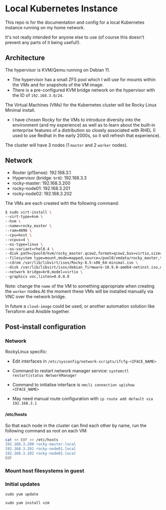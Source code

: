 # Local Kubernetes Instance

This repo is for the documentation and config for a local Kubernetes instance running on my home network.

It's not really intended for anyone else to use (of course this doesn't prevent any parts of it being useful!).

## Architecture

The hypervisor is KVM/Qemu running on Debian 11. 

- The hypervisor has a small ZFS pool which I will use for mounts within the VMs and for snapshots of the VM image.
- There is a pre-configured KVM bridge network on the hypervisor with the ID of `192.168.3.0/24`.

The Virtual Machines (VMs) for the Kubernetes cluster will be Rocky Linux Minimal install. 

- I have chosen Rocky for the VMs to introduce diversity into the environment (and my experience) as well as to learn about the built-in enterprise features of a distribution so closely associated with RHEL (I used to use Redhat in the early 2000s, so it will refresh that experience).

The cluster will have 3 nodes (1 `master` and 2 `worker` nodes).

## Network

- Router (pfSense): 192.168.3.1
- Hypervisor (bridge: `br0`): 192.168.3.3
- rocky-master: 192.168.3.200
- rocky-node01: 192.168.3.201
- rocky-node02: 192.168.3.202


The VMs are each created with the following command:

```bash
$ sudo virt-install \
--virt-type=kvm \
--hvm \
--name=rocky_master \
--ram=4096 \
--cpu=host \
--vcpus=4 \
--os-type=linux \
--os-variant=rhel8.4 \
--disk path=/pool0/kvm/rocky_master.qcow2,format=qcow2,bus=virtio,size=50 \
--filesystem type=mount,mode=mapped,source=/pool0/vmdata/rocky_master,target=vmdata \
--cdrom /var/lib/libvirt/isos/Rocky-8.5-x86_64-minimal.iso \
--disk /var/lib/libvirt/isos/debian_firmware-10.9.0-amd64-netinst.iso,device=cdrom \
--network bridge=br0,model=virtio \
--graphics vnc,listen=0.0.0.0

```

Note: change the `name` of the VM to something appropriate when creating the `worker` nodes.At the moment these VMs will be installed manually via VNC over the network bridge. 

In future a `cloud-image` could be used, or another automation solution like Terraform and Ansible together.

## Post-install configuration

### Network

RockyLinux specific: 
- Edit interfaces in `/etc/sysconfig/network-scripts/ifcfg-<IFACE_NAME>`

- Command to restart network manager service: `systemctl restart|status NetworkManager`

- Command to initialise interface is `nmcli connection up|show <IFACE_NAME>`

- May need manual route configuration with `ip route add default via 192.168.3.1`

#### /etc/hosts

So that each node in the cluster can find each other by name, run the following command as root on each VM:

```bash
cat << EOF >> /etc/hosts
192.168.3.200 rocky-master.local
192.168.3.201 rocky-node01.local
192.168.3.202 rocky-node02.local
EOF
```

### Mount host filesystems in guest




### Initial updates

`sudo yum update`

`sudo yum install vim`


